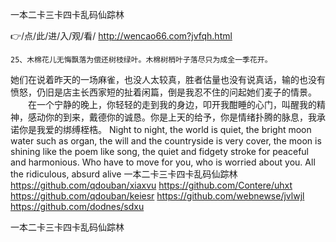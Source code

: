 
一本二卡三卡四卡乱码仙踪林




👉/点/此/进/入/观/看/ http://wencao66.com?jvfqh.html




	25、木棉花儿无悔飘落为偿还树枝绿叶。木棉树梢叶子落尽只为成全一季花开。
她们在说着昨天的一场麻雀，也没人太较真，胜者估量也没有说真话，输的也没有愤怒，仍旧是店主长西家短的扯着闲篇，倒是我忍不住的问起她们麦子的情景。
　　在一个宁静的晚上，你轻轻的走到我的身边，叩开我酣睡的心门，叫醒我的精神，感动你的到来，戴德你的诚恳。你是上天的给予，你是情绪扑腾的脉息，我承诺你是我爱的绑缚桎梏。
Night to night, the world is quiet, the bright moon water such as organ, the will and the countryside is very cover, the moon is shining like the poem like song, the quiet and fidgety stroke for peaceful and harmonious.
Who have to move for you, who is worried about you.
All the ridiculous, absurd alive
一本二卡三卡四卡乱码仙踪林 https://github.com/qdouban/xiaxvu
https://github.com/Contere/uhxt
https://github.com/qdouban/keiesr
https://github.com/webnewse/jvlwjl
https://github.com/dodnes/sdxu





一本二卡三卡四卡乱码仙踪林

